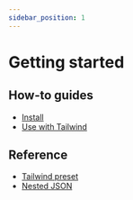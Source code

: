 ```yaml
---
sidebar_position: 1
---
```


# Getting started

## How-to guides

- [Install](./how-to/install.md)
- [Use with Tailwind](./how-to/use-with-tailwind.md)

## Reference

- [Tailwind preset](./reference/tailwind-preset.mdx)
- [Nested JSON](./reference/nested-json.mdx)
